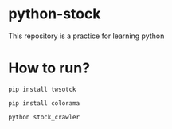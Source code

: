 # python-stock
This repository is a practice for learning python

# How to run?
`pip install twsotck`

`pip install colorama`

`python stock_crawler`
